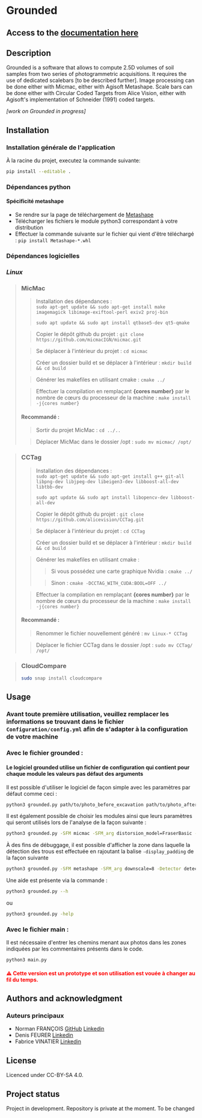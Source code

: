 # Grounded

## Access to the <a href="https://grounded-denis-feurer-020adb38a1d1673cb6c6c21b4744991eacb1d8769.pages.mia.inra.fr/"> documentation here </a>

## Description
Grounded is a software that allows to compute 2.5D volumes of soil samples from two series of photogrammetric acquisitions. It requires the use of dedicated scalebars [to be described further]. Image processing can be done either with Micmac, either with Agisoft Metashape. Scale bars can be done either with Circular Coded Targets from Alice Vision, either with Agisoft's implementation of Schneider (1991) coded targets.

*[work on Grounded in progress]*


## Installation

### Installation générale de l'application
À la racine du projet, executez la commande suivante: 

```bash
pip install --editable .
```

### Dépendances python  

#### Spécificité metashape
* Se rendre sur la page de téléchargement de <a href="https://www.agisoft.com/downloads/installer">Metashape</a>
* Télécharger les fichiers le module python3 correspondant à votre distribution
* Effectuer la commande suivante sur le fichier qui vient d'être téléchargé : `pip install Metashape-*.whl`

### Dépendances logicielles

### _Linux_

>### MicMac
> > Installation des dépendances :  
> > `sudo apt-get update && sudo apt-get install make imagemagick libimage-exiftool-perl exiv2 proj-bin`
> >
> > `sudo apt update && sudo apt install qtbase5-dev qt5-qmake`
> 
> > Copier le dépôt github du projet : `git clone https://github.com/micmacIGN/micmac.git`  
>
> > Se déplacer à l'intérieur du projet : `cd micmac`  
>
> > Créer un dossier build et se déplacer à l'intérieur : `mkdir build && cd build`
>
> > Générer les makefiles en utilisant cmake : `cmake ../`
>
> > Effectuer la compilation en remplaçant **{cores number}** par le nombre de cœurs du processeur de la machine : `make install -j{cores number}`
>
>#### Recommandé : 
> 
> > Sortir du projet MicMac : `cd ../..`
> 
> > Déplacer MicMac dans le dossier /opt : `sudo mv micmac/ /opt/`

>### CCTag
>
> > Installation des dépendances :  
> > `sudo apt-get update && sudo apt-get install g++ git-all libpng-dev libjpeg-dev libeigen3-dev libboost-all-dev libtbb-dev`
> > 
> > `sudo apt update && sudo apt install libopencv-dev libboost-all-dev`
> 
> > Copier le dépôt github du projet : `git clone https://github.com/alicevision/CCTag.git`
> 
> > Se déplacer à l'intérieur du projet : `cd CCTag`  
> 
> > Créer un dossier build et se déplacer à l'intérieur : `mkdir build && cd build`
> 
> > Générer les makefiles en utilisant cmake :
> > > Si vous possédez une carte graphique Nvidia : `cmake ../`
> >
> > > Sinon : `cmake -DCCTAG_WITH_CUDA:BOOL=OFF ../`
> 
> > Effectuer la compilation en remplaçant **{cores number}** par le nombre de cœurs du processeur de la machine : `make install -j{cores number}`
> 
>#### Recommandé :
> > Renommer le fichier nouvellement généré : `mv Linux-* CCTag`
> 
> > Déplacer le fichier CCTag dans le dossier /opt : `sudo mv CCTag/ /opt/`


>### CloudCompare
>```bash
>sudo snap install cloudcompare
>```

## Usage

### Avant toute première utilisation, veuillez remplacer les informations se trouvant dans le fichier `Configuration/config.yml` afin de s'adapter à la configuration de votre machine


### Avec le fichier grounded :
#### Le logiciel grounded utilise un fichier de configuration qui contient pour chaque module les valeurs pas défaut des arguments

Il est possible d'utiliser le logiciel de façon simple avec les paramètres par défaut comme ceci : 
```bash
python3 grounded.py path/to/photo_before_excavation path/to/photo_after_excavation
```

Il est également possible de choisir les modules ainsi que leurs paramètres qui seront utilisés lors de l'analyse de la façon suivante :
```bash
python3 grounded.py -SFM micmac -SFM_arg distorsion_model=FraserBasic -SFM_arg zoom_final=BigMack -Detector detection_cctag path/to/photo_before_excavation path/to/photo_after_excavation
```

À des fins de débuggage, il est possible d'afficher la zone dans laquelle la détection des trous est effectuée en rajoutant la balise `-display_padding` de la façon suivante 
```bash
python3 grounded.py -SFM metashape -SFM_arg downscale=8 -Detector detection_metashape -display_padding path/to/photo_before_excavation path/to/photo_after_excavation
```

Une aide est présente via la commande :
```bash
python3 grounded.py --h
```
ou
```bash
python3 grounded.py -help
```

### Avec le fichier main :
Il est nécessaire d'entrer les chemins menant aux photos dans les zones indiquées par les commentaires présents dans le code.
```commandline
python3 main.py
```

#### <span style="color:red">⚠️ Cette version est un prototype et son utilisation est vouée à changer au fil du temps.</span>

## Authors and acknowledgment
### Auteurs principaux
- Norman FRANÇOIS [GitHub](https://github.com/Norman-Francois) [Linkedin](https://fr.linkedin.com/in/norman-françois)
- Denis FEURER  [Linkedin](https://fr.linkedin.com/in/denis-feurer-87a7084/fr)
- Fabrice VINATIER [Linkedin](https://fr.linkedin.com/in/fabrice-vinatier-2167ba1b5)

## License
Licenced under CC-BY-SA 4.0.

## Project status
Project in development. Repository is private at the moment. To be changed
